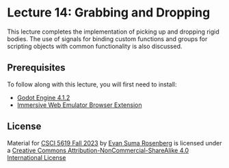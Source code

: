 # Lecture 14: Grabbing and Dropping

This lecture completes the implementation of picking up and dropping rigid bodies. The use of signals for binding custom functions and groups for scripting objects with common functionality is also discussed.

## Prerequisites

To follow along with this lecture, you will first need to install:

- [Godot Engine 4.1.2](https://godotengine.org/)
- [Immersive Web Emulator Browser Extension](https://github.com/meta-quest/immersive-web-emulator)

## License

Material for [CSCI 5619 Fall 2023](https://canvas.umn.edu/courses/391288/assignments/syllabus) by [Evan Suma Rosenberg](https://illusioneering.umn.edu/) is licensed under a [Creative Commons Attribution-NonCommercial-ShareAlike 4.0 International License](http://creativecommons.org/licenses/by-nc-sa/4.0/)